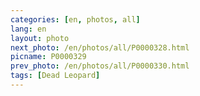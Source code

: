 ```yaml
---
categories: [en, photos, all]
lang: en
layout: photo
next_photo: /en/photos/all/P0000328.html
picname: P0000329
prev_photo: /en/photos/all/P0000330.html
tags: [Dead Leopard]
---
```

